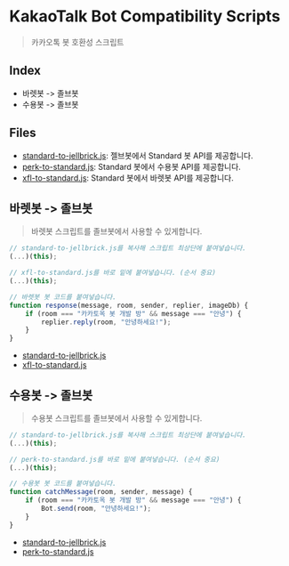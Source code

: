 # KakaoTalk Bot Compatibility Scripts

> 카카오톡 봇 호환성 스크립트

## Index

- 바렛봇 -> 졸브봇
- 수용봇 -> 졸브봇

## Files

- [standard-to-jellbrick.js](./standard-to-jellbrick.js): 젤브봇에서 Standard 봇 API를 제공합니다.
- [perk-to-standard.js](./perk-to-standard.js): Standard 봇에서 수용봇 API를 제공합니다.
- [xfl-to-standard.js](./xfl-to-standard.js): Standard 봇에서 바렛봇 API를 제공합니다.

## 바렛봇 -> 졸브봇

> 바렛봇 스크립트를 졸브봇에서 사용할 수 있게합니다.

```javascript
// standard-to-jellbrick.js를 복사해 스크립트 최상단에 붙여넣습니다.
(...)(this);

// xfl-to-standard.js를 바로 밑에 붙여넣습니다. (순서 중요)
(...)(this);

// 바렛봇 봇 코드를 붙여넣습니다.
function response(message, room, sender, replier, imageDb) {
    if (room === "카카토옥 봇 개발 방" && message === "안녕") {
        replier.reply(room, "안녕하세요!");
    }
}
```

- [standard-to-jellbrick.js](./standard-to-jellbrick.js)
- [xfl-to-standard.js](./xfl-to-standard.js)

## 수용봇 -> 졸브봇

> 수용봇 스크립트를 졸브봇에서 사용할 수 있게합니다.

```javascript
// standard-to-jellbrick.js를 복사해 스크립트 최상단에 붙여넣습니다.
(...)(this);

// perk-to-standard.js를 바로 밑에 붙여넣습니다. (순서 중요)
(...)(this);

// 수용봇 봇 코드를 붙여넣습니다.
function catchMessage(room, sender, message) {
    if (room === "카카토옥 봇 개발 방" && message === "안녕") {
        Bot.send(room, "안녕하세요!");
    }
}
```

- [standard-to-jellbrick.js](./standard-to-jellbrick.js)
- [perk-to-standard.js](./perk-to-standard.js)
